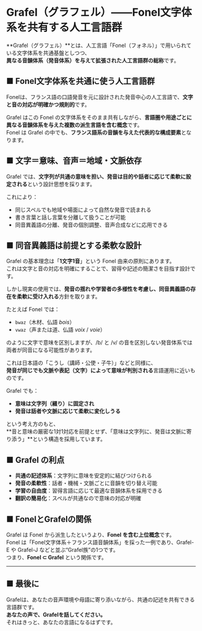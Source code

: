 # Grafel（グラフェル）――Fonel文字体系を共有する人工言語群

**Grafel（グラフェル）**とは、人工言語「Fonel（フォネル）」で用いられている文字体系を共通基盤としつつ、  
**異なる音韻体系（発音体系）を与えて拡張された人工言語群の総称**です。

## ■ Fonel文字体系を共通に使う人工言語群

Fonelは、フランス語の口語発音を元に設計された発音中心の人工言語で、**文字と音の対応が明確かつ規則的**です。

Grafel はこの Fonel の文字体系をそのまま共有しながら、**言語圏や用途ごとに異なる音韻体系を与えた複数の派生言語を含む概念**です。  
Fonel は Grafel の中でも、**フランス語系の音韻を与えた代表的な構成要素**となります。

## ■ 文字＝意味、音声＝地域・文脈依存

Grafel では、**文字列が共通の意味を担い、発音は目的や話者に応じて柔軟に設定される**という設計思想を採ります。

これにより：

- 同じスペルでも地域や場面によって自然な発音で読まれる  
- 書き言葉と話し言葉を分離して扱うことが可能  
- 同音異義語の分離、発音の個別調整、音声合成などに応用できる  

## ■ 同音異義語は前提とする柔軟な設計

Grafel の基本理念は「**1文字1音**」という Fonel 由来の原則にあります。  
これは文字と音の対応を明確にすることで、習得や記述の簡潔さを目指す設計です。

しかし現実の使用では、**発音の揺れや学習者の多様性を考慮し、同音異義語の存在を柔軟に受け入れる**方針を取ります。

たとえば Fonel では：

- `bwaz`（木材、仏語 *bois*）
- `vwaz`（声または道、仏語 *voix* / *voie*）

のように文字で意味を区別しますが、/b/ と /v/ の音を区別しない発音体系では両者が同音になる可能性があります。

これは日本語の「こうし（講師・公使・子牛）」などと同様に、  
**発音が同じでも文脈や表記（文字）によって意味が判別される**言語運用に近いものです。

Grafel でも：

- **意味は文字列（綴り）に固定され**
- **発音は話者や文脈に応じて柔軟に変化しうる**

という考え方のもと、  
**音と意味の厳密な1対1対応を前提とせず、「意味は文字列に、発音は文脈に寄り添う」**という構造を採用しています。

## ■ Grafel の利点

- **共通の記述体系**：文字列に意味を安定的に結びつけられる  
- **発音の柔軟性**：話者・機械・文脈ごとに音韻を切り替え可能  
- **学習の自由度**：習得言語に応じて最適な音韻体系を採用できる  
- **翻訳の簡易化**：スペルが共通なので意味の対応が明確  

## ■ FonelとGrafelの関係

Grafel は Fonel から派生したというより、**Fonel を含む上位概念**です。  
Fonel は「Fonel文字体系＋フランス語音韻体系」を採った一例であり、Grafel-E や Grafel-J などと並ぶ“Grafel族”の1つです。  
つまり、**Fonel ⊂ Grafel** という関係です。

---

## ■ 最後に

Grafelは、あなたの音声環境や母語に寄り添いながら、共通の記述を共有できる言語群です。  
**あなたの声で、Grafelを話してください。**  
それはきっと、あなたの言語になるはずです。
